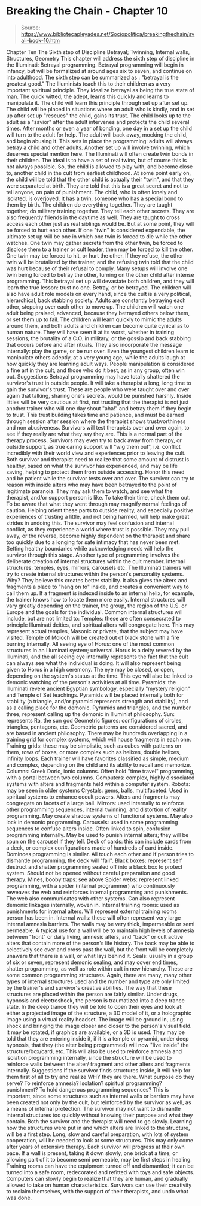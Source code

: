# Breaking the Chain - Chapter 10

> Source: https://www.bibliotecapleyades.net/Sociopolitica/breakingthechain/svali-book-10.htm

Chapter Ten
The Sixth step of Discipline
Betrayal; Twinning, Internal walls, Structures, Geometry
This chapter will address the sixth step of discipline in the Illuminati:
Betrayal programming.
Betrayal programming will begin in infancy, but will be formalized
at around ages six to seven, and continue on into adulthood. The sixth
step can be summarized as : "betrayal is the greatest good."
The Illuminists teach this to their children as a very important spiritual
principle. They idealize betrayal as being the true state of man. The
quick witted, the adept, learns this quickly and learns to manipulate
it.
The child will learn this principle through set up after set up. The
child will be placed in situations where an adult who is kindly, and
in set up after set up "rescues" the child, gains its trust.
The child looks up to the adult as a "savior" after the adult
intervenes and protects the child several times. After months or even
a year of bonding, one day in a set up the child will turn to the adult
for help. The adult will back away, mocking the child, and begin abusing
it. This sets in place the programming: adults will always betray a
child and other adults.
Another set up will involve twinning, which deserves special mention
here. The Illuminati will often create twin bonds in their children.
The ideal is to have a set of real twins, but of course this is not
always possible. So, the child is allowed to play with, and become close
to, another child in the cult from earliest childhood. At some point
early on, the child will be told that the other child is actually their
"twin", and that they were separated at birth. They are told
that this is a great secret and not to tell anyone, on pain of punishment.
The child, who is often lonely and isolated, is overjoyed. It has a
twin, someone who has a special bond to them by birth.
The children do everything together. They are taught together, do military
training together. They tell each other secrets. They are also frequently
friends in the daytime as well. They are taught to cross access each
other just as real siblings would be.
But at some point, they will be forced to hurt each other. If one "twin"
is considered expendable, the ultimate set up will be one in which one
twin is forced to die while the other watches. One twin may gather secrets
from the other twin, be forced to disclose them to a trainer or cult
leader, then may be forced to kill the other. One twin may be forced
to hit, or hurt the other. If they refuse, the other twin will be brutalized
by the trainer, and the refusing twin told that the child was hurt because
of their refusal to comply. Many setups will involve one twin being
forced to betray the other, turning on the other child after intense
programming. This betrayal set up will devastate both children, and
they will learn the true lesson: trust no one. Betray, or be betrayed.
The children will also have adult role models on every hand, since
the cult is a very political, hierarchical, back stabbing society. Adults
are constantly betraying each other, stepping over each other to move
up. The children will watch one adult being praised, advanced, because
they betrayed others below them, or set them up to fail. The children
will learn quickly to mimic the adults around them, and both adults
and children can become quite cynical as to human nature. They will
have seen it at its worst, whether in training sessions, the brutality
of a C.O. in military, or the gossip and back stabbing that occurs before
and after rituals. They also incorporate the message internally: play
the game, or be run over. Even the youngest children learn to manipulate
others adeptly, at a very young age, while the adults laugh at how quickly
they are learning adult ways. People manipulation is considered a fine
art in the cult, and those who do it best, as in any group, often win
out.
Suggestions
Betrayal programming may have totally shattered the survivor's trust
in outside people. It will take a therapist a long, long time to gain
the survivor's trust. These are people who were taught over and over
again that talking, sharing one's secrets, would be punished harshly.
Inside littles will be very cautious at first, not trusting that the
therapist is not just another trainer who will one day shout "aha!"
and betray them if they begin to trust. This trust building takes time
and patience, and must be earned through session after session where
the therapist shows trustworthiness and non abusiveness. Survivors will
test therapists over and over again, to see if they really are what
they say they are. This is a normal part of the therapy process. Survivors
may even try to back away from therapy, or outside support, as true
caring support will "wig them out", i.e. conflict incredibly
with their world view and experiences prior to leaving the cult.
Both survivor and therapist need to realize that some amount of distrust
is healthy, based on what the survivor has experienced, and may be life
saving, helping to protect them from outside accessing. Honor this need
and be patient while the survivor tests over and over. The survivor
can try to reason with inside alters who may have been betrayed to the
point of legitimate paranoia. They may ask them to watch, and see what
the therapist, and/or support person is like. To take their time, check
them out. To be aware that what they went through may magnify normal
feelings of caution. Helping orient these parts to outside reality,
and especially positive experiences of trusting a little, and not being
harmed, will help make great strides in undoing this. The survivor may
feel confusion and internal conflict, as they experience a world where
trust is possible. They may pull away, or the reverse, become highly
dependent on the therapist and share too quickly due to a longing for
safe intimacy that has never been met. Setting healthy boundaries while
acknowledging needs will help the survivor through this stage.
Another type of programming involves the deliberate creation of internal
structures within the cult member.
Internal structures: temples, eyes, mirrors, carousels
etc.
The Illuminati trainers will try to create internal structures within
the person's personality systems. Why? They believe this creates better
stability. It also gives the alters and fragments a place to "hang
on to" inside, and creates a convenient way to call them up. If
a fragment is indexed inside to an internal helix, for example, the
trainer knows how to locate them more easily.
Internal structures will vary greatly depending on the trainer, the
group, the region of the U.S. or Europe and the goals for the individual.
Common internal structures will include, but are not limited to:
Temples: these are often consecrated to principle Illuminati deities,
and spiritual alters will congregate here. This may represent actual
temples, Masonic or private, that the subject may have visited.
Temple of Moloch will be created out of black stone with a fire burning
internally.
All seeing eye of Horus: one of the most common structures in an Illuminati
system; universal. Horus is a deity revered by the Illuminati, and the
all seeing eye internally represents the fact that the cult can always
see what the individual is doing. It will also represent being given
to Horus in a high ceremony. The eye may be closed, or open, depending
on the system's status at the time. This eye will also be linked to
demonic watching of the person's activities at all time.
Pyramids: the Illuminati revere ancient Egyptian symbology, especially
"mystery religion" and Temple of Set teachings. Pyramids will
be placed internally both for stability (a triangle, and/or pyramid
represents strength and stability), and as a calling place for the demonic.
Pyramids and triangles, and the number three, represent calling up the
demonic in Illuminist philosophy.
Sun: represents Ra, the sun god
Geometric figures: configurations of circles, triangles, pentagons,
etc. Geometric patterns are considered sacred, and are based in ancient
philosophy. There may be hundreds overlapping in a training grid for
complex systems, which will house fragments in each one.
Training grids: these may be simplistic, such as cubes with patterns
on them, rows of boxes, or more complex such as helixes, double helixes,
infinity loops. Each trainer will have favorites classified as simple,
medium and complex, depending on the child and its ability to recall
and memorize.
Columns: Greek Doric, ionic columns. Often hold "time travel"
programming, with a portal between two columns.
Computers: complex, highly dissociated systems with alters and fragments
held within a computer system.
Robots: may be seen in older systems
Crystals: gems, balls, multifaceted. Used in spiritual systems to enhance
occult powers. Alters and fragments may congregate on facets of a large
ball.
Mirrors: used internally to reinforce other programming sequences,
internal twinning, and distortion of reality programming. May create
shadow systems of functional systems. May also lock in demonic programming.
Carousels: used in some programming sequences to confuse alters inside.
Often linked to spin, confusion programming internally. May be used
to punish internal alters; they will be spun on the carousel if they
tell.
Deck of cards: this can include cards from a deck, or complex configurations
made of hundreds of card inside. Dominoes programming is similar. All
touch each other and if person tries to dismantle programming, the deck
will "fall".
Black boxes: represent self destruct and shatter programming sealed
off into a black box to protect system. Should not be opened without
careful preparation and good therapy.
Mines, booby traps: see above
Spider webs: represent linked programming, with a spider (internal
programmer) who continuously reweaves the web and reinforces internal
programming and punishments. The web also communicates with other systems.
Can also represent demonic linkages internally, woven in.
Internal training rooms: used as punishments for internal alters. Will
represent external training rooms person has been in.
Internal walls: these will often represent very large internal amnesia
barriers.
The walls may be very thick, impermeable or semi permeable. A typical
use for a wall will be to maintain high levels of amnesia between "front"
or daily living, amnesic alters, and "back" or cult active
alters that contain more of the person's life history. The back may
be able to selectively see over and cross past the wall, but the front
will be completely unaware that there is a wall, or what lays behind
it.
Seals: usually in a group of six or seven, represent demonic sealing,
and may cover end times, shatter programming, as well as role within
cult in new hierarchy.
These are some common programming structures. Again, there are many,
many other types of internal structures used and the number and type
are only limited by the trainer's and survivor's creative abilities.
The way that these structures are placed within the person are fairly
similar. Under drugs, hypnosis and electroshock, the person is traumatized
into a deep trance state. In the deep trance they will be told to open
their eyes and look at: either a projected image of the structure, a
3D model of it, or a holographic image using a virtual reality headset.
The image will be ground in, using shock and bringing the image closer
and closer to the person's visual field. It may be rotated, if graphics
are available, or a 3D is used. They may be told that they are entering
inside it, if it is a temple or pyramid, under deep hypnosis, that they
(the alter being programmed) will now "live inside" the structure/box/card,
etc. This will also be used to reinforce amnesia and isolation programming
internally, since the structure will be used to reinforce walls between
the alter/ fragment and other alters and fragments internally.
Suggestions
If the survivor finds structures inside, it will help for them first
of all to try and realize WHY they are there. What purpose do they serve?
To reinforce amnesia? Isolation? spiritual programming? punishment?
To hold dangerous programming sequences? This is important, since some
structures such as internal walls or barriers may have been created
not only by the cult, but reinforced by the survivor as well, as a means
of internal protection. The survivor may not want to dismantle internal
structures too quickly without knowing their purpose and what they contain.
Both the survivor and the therapist will need to go slowly. Learning
how the structures were put in and which alters are linked to the structure,
will be a first step. Long, slow and careful preparation, with lots
of system cooperation, will be needed to look at some structures. This
may only come after years of extensive therapy. Each survivor will progress
at their own pace. If a wall is present, taking it down slowly, one
brick at a time, or allowing part of it to become semi permeable, may
be first steps in healing. Training rooms can have the equipment turned
off and dismantled; it can be turned into a safe room, redecorated and
refitted with toys and safe objects. Computers can slowly begin to realize
that they are human, and gradually allowed to take on human characteristics.
Survivors can use their creativity to reclaim themselves, with the
support of their therapists, and undo what was done.
